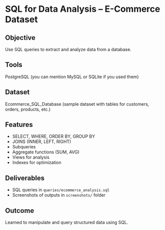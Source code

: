 # SQL for Data Analysis – E-Commerce Dataset

## Objective
Use SQL queries to extract and analyze data from a database.

## Tools
PostgreSQL (you can mention MySQL or SQLite if you used them)

## Dataset
Ecommerce_SQL_Database (sample dataset with tables for customers, orders, products, etc.)

## Features
- SELECT, WHERE, ORDER BY, GROUP BY
- JOINS (INNER, LEFT, RIGHT)
- Subqueries
- Aggregate functions (SUM, AVG)
- Views for analysis
- Indexes for optimization

## Deliverables
- SQL queries in `queries/ecommerce_analysis.sql`
- Screenshots of outputs in `screenshots/` folder

## Outcome
Learned to manipulate and query structured data using SQL.
